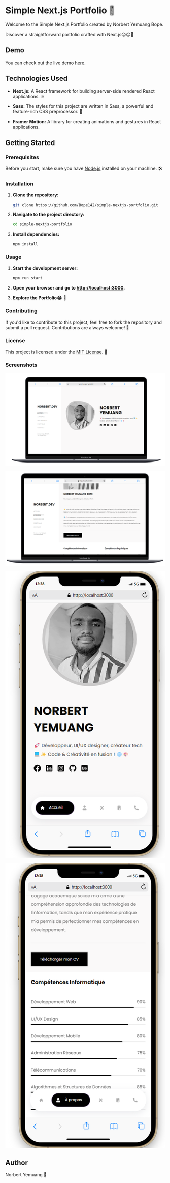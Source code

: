 # Simple Next.js Portfolio 🌟

Welcome to the Simple Next.js Portfolio created by Norbert Yemuang Bope.

Discover a straightforward portfolio crafted with Next.js😊😊🫡

## Demo

You can check out the live demo [here](https://simple-nextjs-portfolio-alpha.vercel.app/).

## Technologies Used

- **Next.js:** A React framework for building server-side rendered React applications. ⚛️

- **Sass:** The styles for this project are written in Sass, a powerful and feature-rich CSS preprocessor. 🎨

- **Framer Motion:** A library for creating animations and gestures in React applications.

## Getting Started

### Prerequisites

Before you start, make sure you have [Node.js](https://nodejs.org/) installed on your machine. 🛠️

### Installation

1. **Clone the repository:**

   ```bash
   git clone https://github.com/Bope142/simple-nextjs-portfolio.git
   ```

2. **Navigate to the project directory:**

   ```bash
   cd simple-nextjs-portfolio
   ```

3. **Install dependencies:**

   ```bash
   npm install
   ```

### Usage

1. **Start the development server:**

   ```bash
   npm run start
   ```

2. **Open your browser and go to [http://localhost:3000](http://localhost:3000).**

3. **Explore the Portfolio😂** 🚀

### Contributing

If you'd like to contribute to this project, feel free to fork the repository and submit a pull request. Contributions are always welcome! 🤝

### License

This project is licensed under the [MIT License](LICENSE). 📄

### Screenshots

![Screenshot 1](/screenshots/screenshots_1.png)

![Screenshot 2](/screenshots/screenshots_2.png)

![Screenshot 3](/screenshots/screenshots_3.png)

![Screenshot 4](/screenshots/screenshots_4.png)

## Author

Norbert Yemuang 🚀
